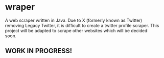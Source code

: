 # wraper
A web scraper written in Java. Due to X (formerly known as Twitter) removing Legacy Twitter, it is difficult to create a twitter profile scraper. This project will be adapted to scrape other websites which will be decided soon.

## WORK IN PROGRESS!
